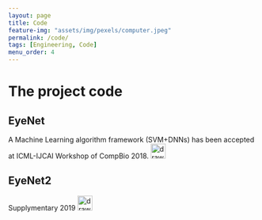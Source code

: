 ```yaml
---
layout: page
title: Code
feature-img: "assets/img/pexels/computer.jpeg"
permalink: /code/
tags: [Engineering, Code]
menu_order: 4
---
```


# The project code 

## EyeNet 

A Machine Learning algorithm framework (SVM+DNNs) has been accepted at ICML-IJCAI Workshop of CompBio 2018. [<img src="https://assets-cdn.github.com/images/modules/logos_page/GitHub-Mark.png " alt="drawing" width="30" style="padding:0;"/>](https://github.com/huckiyang/EyeNet)

## EyeNet2

Supplymentary 2019 [<img src="https://assets-cdn.github.com/images/modules/logos_page/GitHub-Mark.png " alt="drawing" width="30" style="padding:0;"/>](https://github.com/huckiyang/EyeNet2)